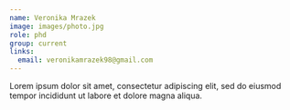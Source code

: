 ```yaml
---
name: Veronika Mrazek
image: images/photo.jpg
role: phd
group: current
links:
  email: veronikamrazek98@gmail.com
---
```


Lorem ipsum dolor sit amet, consectetur adipiscing elit, sed do eiusmod tempor incididunt ut labore et dolore magna aliqua.
